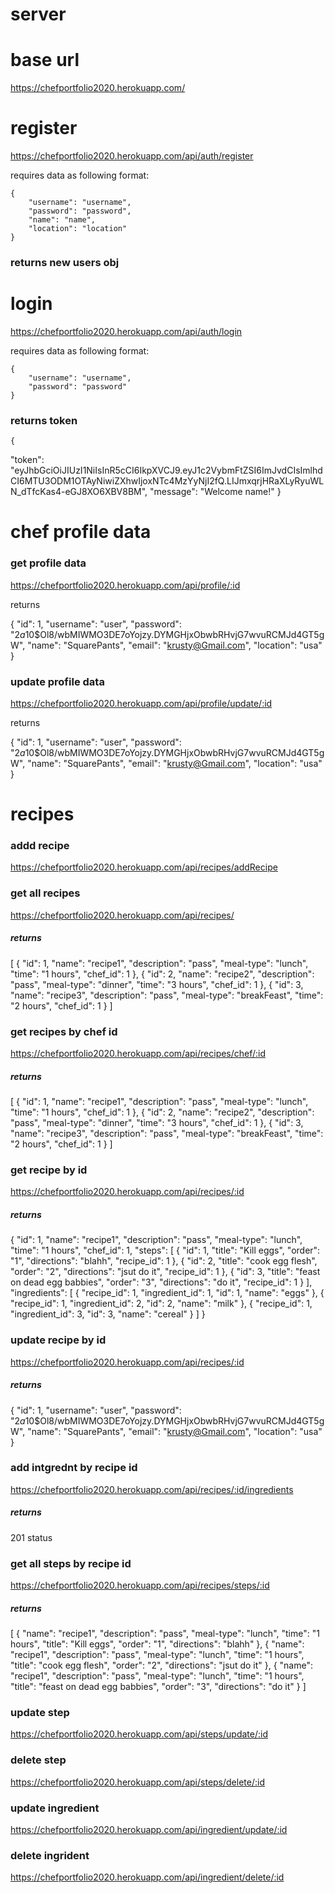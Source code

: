 # server

# base url
https://chefportfolio2020.herokuapp.com/


# register
https://chefportfolio2020.herokuapp.com/api/auth/register

requires data as following format:

    {
        "username": "username",
        "password": "password",
        "name": "name",
        "location": "location"
    }
### returns new users obj 

# login
https://chefportfolio2020.herokuapp.com/api/auth/login

requires data as following format:

    {
        "username": "username",
        "password": "password"
    }

### returns token
    {
  "token": "eyJhbGciOiJIUzI1NiIsInR5cCI6IkpXVCJ9.eyJ1c2VybmFtZSI6ImJvdCIsImlhdCI6MTU3ODM1OTAyNiwiZXhwIjoxNTc4MzYyNjI2fQ.LIJmxqrjHRaXLyRyuWLN_dTfcKas4-eGJ8XO6XBV8BM",
  "message": "Welcome name!"
}

# chef profile data

### get profile data

https://chefportfolio2020.herokuapp.com/api/profile/:id

returns

{
  "id": 1,
  "username": "user",
  "password": "$2a$10$Ol8/wbMIWMO3DE7oYojzy.DYMGHjxObwbRHvjG7wvuRCMJd4GT5gW",
  "name": "SquarePants",
  "email": "krusty@Gmail.com",
  "location": "usa"
}

### update profile data

https://chefportfolio2020.herokuapp.com/api/profile/update/:id

returns

{
  "id": 1,
  "username": "user",
  "password": "$2a$10$Ol8/wbMIWMO3DE7oYojzy.DYMGHjxObwbRHvjG7wvuRCMJd4GT5gW",
  "name": "SquarePants",
  "email": "krusty@Gmail.com",
  "location": "usa"
}

# recipes


### addd recipe

https://chefportfolio2020.herokuapp.com/api/recipes/addRecipe

### get all recipes

https://chefportfolio2020.herokuapp.com/api/recipes/

##### returns

[
  {
    "id": 1,
    "name": "recipe1",
    "description": "pass",
    "meal-type": "lunch",
    "time": "1 hours",
    "chef_id": 1
  },
  {
    "id": 2,
    "name": "recipe2",
    "description": "pass",
    "meal-type": "dinner",
    "time": "3 hours",
    "chef_id": 1
  },
  {
    "id": 3,
    "name": "recipe3",
    "description": "pass",
    "meal-type": "breakFeast",
    "time": "2 hours",
    "chef_id": 1
  }
]

### get recipes by chef id

https://chefportfolio2020.herokuapp.com/api/recipes/chef/:id


##### returns

[
  {
    "id": 1,
    "name": "recipe1",
    "description": "pass",
    "meal-type": "lunch",
    "time": "1 hours",
    "chef_id": 1
  },
  {
    "id": 2,
    "name": "recipe2",
    "description": "pass",
    "meal-type": "dinner",
    "time": "3 hours",
    "chef_id": 1
  },
  {
    "id": 3,
    "name": "recipe3",
    "description": "pass",
    "meal-type": "breakFeast",
    "time": "2 hours",
    "chef_id": 1
  }
]

### get recipe by id

https://chefportfolio2020.herokuapp.com/api/recipes/:id


##### returns

{
  "id": 1,
  "name": "recipe1",
  "description": "pass",
  "meal-type": "lunch",
  "time": "1 hours",
  "chef_id": 1,
  "steps": [
    {
      "id": 1,
      "title": "Kill eggs",
      "order": "1",
      "directions": "blahh",
      "recipe_id": 1
    },
    {
      "id": 2,
      "title": "cook egg flesh",
      "order": "2",
      "directions": "jsut do it",
      "recipe_id": 1
    },
    {
      "id": 3,
      "title": "feast on dead egg babbies",
      "order": "3",
      "directions": "do it",
      "recipe_id": 1
    }
  ],
  "ingredients": [
    {
      "recipe_id": 1,
      "ingredient_id": 1,
      "id": 1,
      "name": "eggs"
    },
    {
      "recipe_id": 1,
      "ingredient_id": 2,
      "id": 2,
      "name": "milk"
    },
    {
      "recipe_id": 1,
      "ingredient_id": 3,
      "id": 3,
      "name": "cereal"
    }
  ]
}

### update recipe by id

https://chefportfolio2020.herokuapp.com/api/recipes/:id

##### returns

{
  "id": 1,
  "username": "user",
  "password": "$2a$10$Ol8/wbMIWMO3DE7oYojzy.DYMGHjxObwbRHvjG7wvuRCMJd4GT5gW",
  "name": "SquarePants",
  "email": "krusty@Gmail.com",
  "location": "usa"
}

### add intgrednt by recipe id

https://chefportfolio2020.herokuapp.com/api/recipes/:id/ingredients

##### returns

201 status


### get all steps by recipe id

https://chefportfolio2020.herokuapp.com/api/recipes/steps/:id

##### returns

[
  {
    "name": "recipe1",
    "description": "pass",
    "meal-type": "lunch",
    "time": "1 hours",
    "title": "Kill eggs",
    "order": "1",
    "directions": "blahh"
  },
  {
    "name": "recipe1",
    "description": "pass",
    "meal-type": "lunch",
    "time": "1 hours",
    "title": "cook egg flesh",
    "order": "2",
    "directions": "jsut do it"
  },
  {
    "name": "recipe1",
    "description": "pass",
    "meal-type": "lunch",
    "time": "1 hours",
    "title": "feast on dead egg babbies",
    "order": "3",
    "directions": "do it"
  }
]

### update step

https://chefportfolio2020.herokuapp.com/api/steps/update/:id

### delete step

https://chefportfolio2020.herokuapp.com/api/steps/delete/:id

### update ingredient

https://chefportfolio2020.herokuapp.com/api/ingredient/update/:id

### delete ingrident

https://chefportfolio2020.herokuapp.com/api/ingredient/delete/:id


